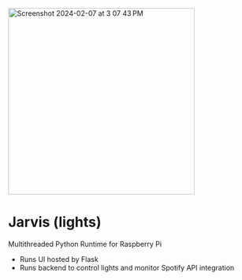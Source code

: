 <img height="378" alt="Screenshot 2024-02-07 at 3 07 43 PM" src="https://github.com/b0kch01/jarvis/assets/44041512/e7e69e72-c318-4046-883a-e6868e9fc8e4">

# Jarvis (lights)

Multithreaded Python Runtime for Raspberry Pi
- Runs UI hosted by Flask
- Runs backend to control lights and monitor Spotify API integration
